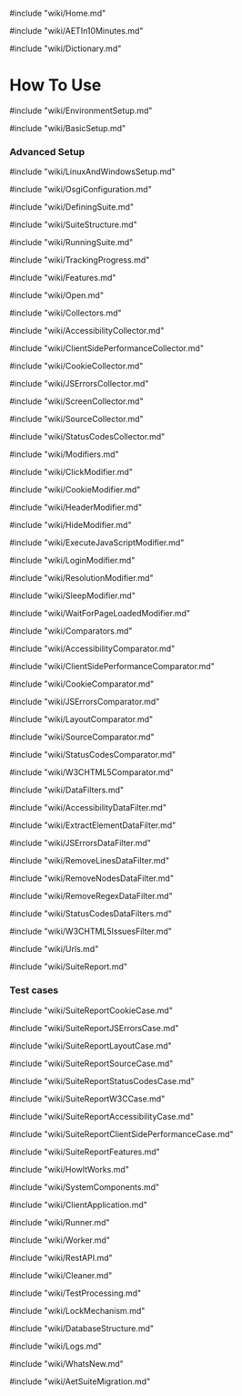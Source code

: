 #include "wiki/Home.md"

#include "wiki/AETIn10Minutes.md"

#include "wiki/Dictionary.md"

# How To Use

#include "wiki/EnvironmentSetup.md"

#include "wiki/BasicSetup.md"

### Advanced Setup

#include "wiki/LinuxAndWindowsSetup.md"

#include "wiki/OsgiConfiguration.md"

#include "wiki/DefiningSuite.md"

#include "wiki/SuiteStructure.md"

#include "wiki/RunningSuite.md"

#include "wiki/TrackingProgress.md"

#include "wiki/Features.md"

#include "wiki/Open.md"

#include "wiki/Collectors.md"

#include "wiki/AccessibilityCollector.md"

#include "wiki/ClientSidePerformanceCollector.md"

#include "wiki/CookieCollector.md"

#include "wiki/JSErrorsCollector.md"

#include "wiki/ScreenCollector.md"

#include "wiki/SourceCollector.md"

#include "wiki/StatusCodesCollector.md"

#include "wiki/Modifiers.md"

#include "wiki/ClickModifier.md"

#include "wiki/CookieModifier.md"

#include "wiki/HeaderModifier.md"

#include "wiki/HideModifier.md"

#include "wiki/ExecuteJavaScriptModifier.md"

#include "wiki/LoginModifier.md"

#include "wiki/ResolutionModifier.md"

#include "wiki/SleepModifier.md"

#include "wiki/WaitForPageLoadedModifier.md"

#include "wiki/Comparators.md"

#include "wiki/AccessibilityComparator.md"

#include "wiki/ClientSidePerformanceComparator.md"

#include "wiki/CookieComparator.md"

#include "wiki/JSErrorsComparator.md"

#include "wiki/LayoutComparator.md"

#include "wiki/SourceComparator.md"

#include "wiki/StatusCodesComparator.md"

#include "wiki/W3CHTML5Comparator.md"

#include "wiki/DataFilters.md"

#include "wiki/AccessibilityDataFilter.md"

#include "wiki/ExtractElementDataFilter.md"

#include "wiki/JSErrorsDataFilter.md"

#include "wiki/RemoveLinesDataFilter.md"

#include "wiki/RemoveNodesDataFilter.md"

#include "wiki/RemoveRegexDataFilter.md"

#include "wiki/StatusCodesDataFilters.md"

#include "wiki/W3CHTML5IssuesFilter.md"

#include "wiki/Urls.md"

#include "wiki/SuiteReport.md"

### Test cases

#include "wiki/SuiteReportCookieCase.md"

#include "wiki/SuiteReportJSErrorsCase.md"

#include "wiki/SuiteReportLayoutCase.md"

#include "wiki/SuiteReportSourceCase.md"

#include "wiki/SuiteReportStatusCodesCase.md"

#include "wiki/SuiteReportW3CCase.md"

#include "wiki/SuiteReportAccessibilityCase.md"

#include "wiki/SuiteReportClientSidePerformanceCase.md"

#include "wiki/SuiteReportFeatures.md"

#include "wiki/HowItWorks.md"

#include "wiki/SystemComponents.md"

#include "wiki/ClientApplication.md"

#include "wiki/Runner.md"

#include "wiki/Worker.md"

#include "wiki/RestAPI.md"

#include "wiki/Cleaner.md"

#include "wiki/TestProcessing.md"

#include "wiki/LockMechanism.md"

#include "wiki/DatabaseStructure.md"

#include "wiki/Logs.md"

#include "wiki/WhatsNew.md"

#include "wiki/AetSuiteMigration.md"
